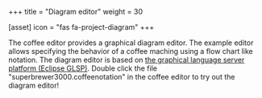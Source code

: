+++
title = "Diagram editor"
weight = 30

[asset]
  icon = "fas fa-project-diagram"
+++

The coffee editor provides a graphical diagram editor. The example editor allows specifying the behavior of a coffee maching using a flow chart like notation. The diagram editor is based on [the graphical language server platform (Eclipse GLSP)](https://www.eclipse.org/glsp/). Double click the file "superbrewer3000.coffeenotation" in the coffee editor to try out the diagram editor!
